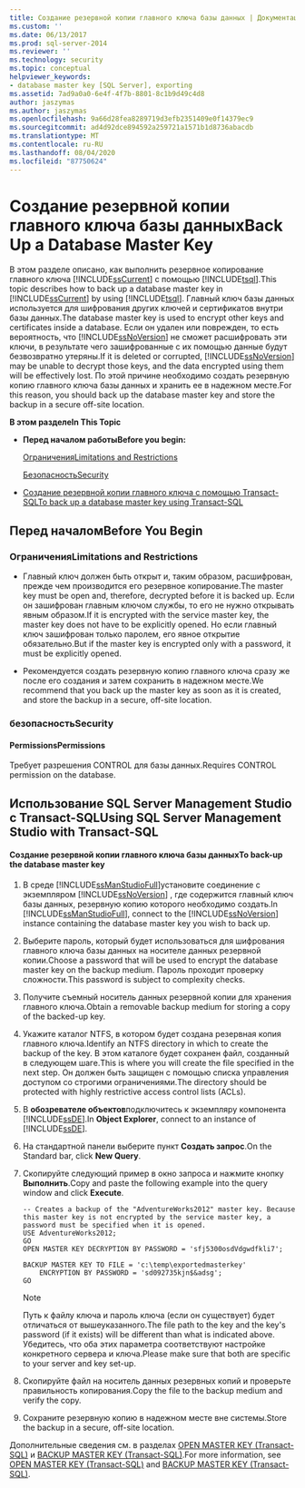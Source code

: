 ```yaml
---
title: Создание резервной копии главного ключа базы данных | Документация Майкрософт
ms.custom: ''
ms.date: 06/13/2017
ms.prod: sql-server-2014
ms.reviewer: ''
ms.technology: security
ms.topic: conceptual
helpviewer_keywords:
- database master key [SQL Server], exporting
ms.assetid: 7ad9a0a0-6e4f-4f7b-8801-8c1b9d49c4d8
author: jaszymas
ms.author: jaszymas
ms.openlocfilehash: 9a66d28fea8289719d3efb2351409e0f14379ec9
ms.sourcegitcommit: ad4d92dce894592a259721a1571b1d8736abacdb
ms.translationtype: MT
ms.contentlocale: ru-RU
ms.lasthandoff: 08/04/2020
ms.locfileid: "87750624"
---
```

# <a name="back-up-a-database-master-key"></a><span data-ttu-id="536e6-102">Создание резервной копии главного ключа базы данных</span><span class="sxs-lookup"><span data-stu-id="536e6-102">Back Up a Database Master Key</span></span>
  <span data-ttu-id="536e6-103">В этом разделе описано, как выполнить резервное копирование главного ключа [!INCLUDE[ssCurrent](../../../includes/sscurrent-md.md)] с помощью [!INCLUDE[tsql](../../../includes/tsql-md.md)].</span><span class="sxs-lookup"><span data-stu-id="536e6-103">This topic describes how to back up a database master key in [!INCLUDE[ssCurrent](../../../includes/sscurrent-md.md)] by using [!INCLUDE[tsql](../../../includes/tsql-md.md)].</span></span> <span data-ttu-id="536e6-104">Главный ключ базы данных используется для шифрования других ключей и сертификатов внутри базы данных.</span><span class="sxs-lookup"><span data-stu-id="536e6-104">The database master key is used to encrypt other keys and certificates inside a database.</span></span> <span data-ttu-id="536e6-105">Если он удален или поврежден, то есть вероятность, что [!INCLUDE[ssNoVersion](../../../includes/ssnoversion-md.md)] не сможет расшифровать эти ключи, в результате чего зашифрованные с их помощью данные будут безвозвратно утеряны.</span><span class="sxs-lookup"><span data-stu-id="536e6-105">If it is deleted or corrupted, [!INCLUDE[ssNoVersion](../../../includes/ssnoversion-md.md)] may be unable to decrypt those keys, and the data encrypted using them will be effectively lost.</span></span> <span data-ttu-id="536e6-106">По этой причине необходимо создать резервную копию главного ключа базы данных и хранить ее в надежном месте.</span><span class="sxs-lookup"><span data-stu-id="536e6-106">For this reason, you should back up the database master key and store the backup in a secure off-site location.</span></span>  
  
 <span data-ttu-id="536e6-107">**В этом разделе**</span><span class="sxs-lookup"><span data-stu-id="536e6-107">**In This Topic**</span></span>  
  
-   <span data-ttu-id="536e6-108">**Перед началом работы**</span><span class="sxs-lookup"><span data-stu-id="536e6-108">**Before you begin:**</span></span>  
  
     [<span data-ttu-id="536e6-109">Ограничения</span><span class="sxs-lookup"><span data-stu-id="536e6-109">Limitations and Restrictions</span></span>](#Restrictions)  
  
     [<span data-ttu-id="536e6-110">Безопасность</span><span class="sxs-lookup"><span data-stu-id="536e6-110">Security</span></span>](#Security)  
  
-   [<span data-ttu-id="536e6-111">Создание резервной копии главного ключа с помощью Transact-SQL</span><span class="sxs-lookup"><span data-stu-id="536e6-111">To back up a database master key using Transact-SQL</span></span>](#Procedure)  
  
##  <a name="before-you-begin"></a><a name="BeforeYouBegin"></a> <span data-ttu-id="536e6-112">Перед началом</span><span class="sxs-lookup"><span data-stu-id="536e6-112">Before You Begin</span></span>  
  
###  <a name="limitations-and-restrictions"></a><a name="Restrictions"></a> <span data-ttu-id="536e6-113">Ограничения</span><span class="sxs-lookup"><span data-stu-id="536e6-113">Limitations and Restrictions</span></span>  
  
-   <span data-ttu-id="536e6-114">Главный ключ должен быть открыт и, таким образом, расшифрован, прежде чем производится его резервное копирование.</span><span class="sxs-lookup"><span data-stu-id="536e6-114">The master key must be open and, therefore, decrypted before it is backed up.</span></span> <span data-ttu-id="536e6-115">Если он зашифрован главным ключом службы, то его не нужно открывать явным образом.</span><span class="sxs-lookup"><span data-stu-id="536e6-115">If it is encrypted with the service master key, the master key does not have to be explicitly opened.</span></span> <span data-ttu-id="536e6-116">Но если главный ключ зашифрован только паролем, его явное открытие обязательно.</span><span class="sxs-lookup"><span data-stu-id="536e6-116">But if the master key is encrypted only with a password, it must be explicitly opened.</span></span>  
  
-   <span data-ttu-id="536e6-117">Рекомендуется создать резервную копию главного ключа сразу же после его создания и затем сохранить в надежном месте.</span><span class="sxs-lookup"><span data-stu-id="536e6-117">We recommend that you back up the master key as soon as it is created, and store the backup in a secure, off-site location.</span></span>  
  
###  <a name="security"></a><a name="Security"></a> <span data-ttu-id="536e6-118">безопасность</span><span class="sxs-lookup"><span data-stu-id="536e6-118">Security</span></span>  
  
####  <a name="permissions"></a><a name="Permissions"></a> <span data-ttu-id="536e6-119">Permissions</span><span class="sxs-lookup"><span data-stu-id="536e6-119">Permissions</span></span>  
 <span data-ttu-id="536e6-120">Требует разрешения CONTROL для базы данных.</span><span class="sxs-lookup"><span data-stu-id="536e6-120">Requires CONTROL permission on the database.</span></span>  
  
##  <a name="using-sql-server-management-studio-with-transact-sql"></a><a name="Procedure"></a><span data-ttu-id="536e6-121">Использование SQL Server Management Studio с Transact-SQL</span><span class="sxs-lookup"><span data-stu-id="536e6-121">Using SQL Server Management Studio with Transact-SQL</span></span>  
  
#### <a name="to-back-up-the-database-master-key"></a><span data-ttu-id="536e6-122">Создание резервной копии главного ключа базы данных</span><span class="sxs-lookup"><span data-stu-id="536e6-122">To back-up the database master key</span></span>  
  
1.  <span data-ttu-id="536e6-123">В среде [!INCLUDE[ssManStudioFull](../../../includes/ssmanstudiofull-md.md)]установите соединение с экземпляром [!INCLUDE[ssNoVersion](../../../includes/ssnoversion-md.md)] , где содержится главный ключ базы данных, резервную копию которого необходимо создать.</span><span class="sxs-lookup"><span data-stu-id="536e6-123">In [!INCLUDE[ssManStudioFull](../../../includes/ssmanstudiofull-md.md)], connect to the [!INCLUDE[ssNoVersion](../../../includes/ssnoversion-md.md)] instance containing the database master key you wish to back up.</span></span>  
  
2.  <span data-ttu-id="536e6-124">Выберите пароль, который будет использоваться для шифрования главного ключа базы данных на носителе данных резервной копии.</span><span class="sxs-lookup"><span data-stu-id="536e6-124">Choose a password that will be used to encrypt the database master key on the backup medium.</span></span> <span data-ttu-id="536e6-125">Пароль проходит проверку сложности.</span><span class="sxs-lookup"><span data-stu-id="536e6-125">This password is subject to complexity checks.</span></span>  
  
3.  <span data-ttu-id="536e6-126">Получите съемный носитель данных резервной копии для хранения главного ключа.</span><span class="sxs-lookup"><span data-stu-id="536e6-126">Obtain a removable backup medium for storing a copy of the backed-up key.</span></span>  
  
4.  <span data-ttu-id="536e6-127">Укажите каталог NTFS, в котором будет создана резервная копия главного ключа.</span><span class="sxs-lookup"><span data-stu-id="536e6-127">Identify an NTFS directory in which to create the backup of the key.</span></span> <span data-ttu-id="536e6-128">В этом каталоге будет сохранен файл, созданный в следующем шаге.</span><span class="sxs-lookup"><span data-stu-id="536e6-128">This is where you will create the file specified in the next step.</span></span> <span data-ttu-id="536e6-129">Он должен быть защищен с помощью списка управления доступом со строгими ограничениями.</span><span class="sxs-lookup"><span data-stu-id="536e6-129">The directory should be protected with highly restrictive access control lists (ACLs).</span></span>  
  
5.  <span data-ttu-id="536e6-130">В **обозревателе объектов**подключитесь к экземпляру компонента [!INCLUDE[ssDE](../../../includes/ssde-md.md)].</span><span class="sxs-lookup"><span data-stu-id="536e6-130">In **Object Explorer**, connect to an instance of [!INCLUDE[ssDE](../../../includes/ssde-md.md)].</span></span>  
  
6.  <span data-ttu-id="536e6-131">На стандартной панели выберите пункт **Создать запрос**.</span><span class="sxs-lookup"><span data-stu-id="536e6-131">On the Standard bar, click **New Query**.</span></span>  
  
7.  <span data-ttu-id="536e6-132">Скопируйте следующий пример в окно запроса и нажмите кнопку **Выполнить**.</span><span class="sxs-lookup"><span data-stu-id="536e6-132">Copy and paste the following example into the query window and click **Execute**.</span></span>  
  
    ```  
    -- Creates a backup of the "AdventureWorks2012" master key. Because this master key is not encrypted by the service master key, a password must be specified when it is opened.  
    USE AdventureWorks2012;   
    GO  
    OPEN MASTER KEY DECRYPTION BY PASSWORD = 'sfj5300osdVdgwdfkli7';   
  
    BACKUP MASTER KEY TO FILE = 'c:\temp\exportedmasterkey'   
        ENCRYPTION BY PASSWORD = 'sd092735kjn$&adsg';   
    GO  
    ```  
  
    > [!NOTE]  
    >  <span data-ttu-id="536e6-133">Путь к файлу ключа и пароль ключа (если он существует) будет отличаться от вышеуказанного.</span><span class="sxs-lookup"><span data-stu-id="536e6-133">The file path to the key and the key's password (if it exists) will be different than what is indicated above.</span></span> <span data-ttu-id="536e6-134">Убедитесь, что оба этих параметра соответствуют настройке конкретного сервера и ключа.</span><span class="sxs-lookup"><span data-stu-id="536e6-134">Please make sure that both are specific to your server and key set-up.</span></span>  
  
8.  <span data-ttu-id="536e6-135">Скопируйте файл на носитель данных резервных копий и проверьте правильность копирования.</span><span class="sxs-lookup"><span data-stu-id="536e6-135">Copy the file to the backup medium and verify the copy.</span></span>  
  
9. <span data-ttu-id="536e6-136">Сохраните резервную копию в надежном месте вне системы.</span><span class="sxs-lookup"><span data-stu-id="536e6-136">Store the backup in a secure, off-site location.</span></span>  
  
 <span data-ttu-id="536e6-137">Дополнительные сведения см. в разделах [OPEN MASTER KEY (Transact-SQL)](/sql/t-sql/statements/open-master-key-transact-sql) и [BACKUP MASTER KEY (Transact-SQL)](/sql/t-sql/statements/backup-master-key-transact-sql).</span><span class="sxs-lookup"><span data-stu-id="536e6-137">For more information, see [OPEN MASTER KEY &#40;Transact-SQL&#41;](/sql/t-sql/statements/open-master-key-transact-sql) and [BACKUP MASTER KEY &#40;Transact-SQL&#41;](/sql/t-sql/statements/backup-master-key-transact-sql).</span></span>  
  
  
